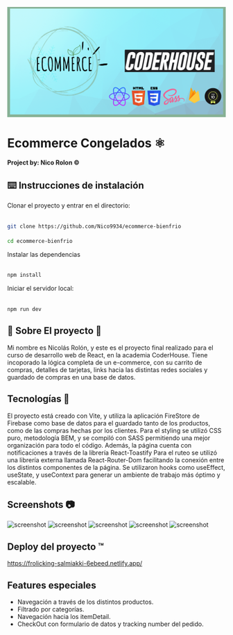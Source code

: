 ![Descripción de la imagen](/src/Ecommerce.png)


# Ecommerce Congelados ⚛️



####  Project by: Nico Rolon ©️

## ⌨️  Instrucciones de instalación

Clonar el proyecto y entrar en el directorio:

```bash

git clone https://github.com/Nico9934/ecommerce-bienfrio

cd ecommerce-bienfrio

```

Instalar las dependencias

```bash

npm install

```

Iniciar el servidor local:

```bash

npm run dev

```
## 🔶 Sobre El proyecto 🔶
Mi nombre es Nicolás Rolón, y este es el proyecto final realizado para el curso de desarrollo web de React, en la academia CoderHouse. Tiene incoporado la lógica completa de un e-commerce, con su carrito de compras, detalles de tarjetas, links hacia las distintas redes sociales y guardado de compras en una base de datos. 


##  Tecnologías 🚶

El proyecto está creado con Vite, y utiliza la aplicación FireStore de Firebase como base de datos para el guardado tanto de los productos, como de las compras hechas por los clientes. 
Para el styling se utilizó CSS puro, metodología BEM, y se compiló con SASS permitiendo una mejor organización para todo el código. 
Además, la página cuenta con notificaciones a través de la librería React-Toastify
Para el ruteo se utilizó una librería externa llamada React-Router-Dom facilitando la conexión entre los distintos componentes de la página. 
Se utilizaron hooks como useEffect, useState, y useContext para generar un ambiente de trabajo más óptimo y escalable. 


## Screenshots 📷
![screenshot](https://i.ibb.co/VpCLm1D/1.png)
![screenshot](https://i.ibb.co/LdMLLJF/2.png)
![screenshot](https://i.ibb.co/PhwtDm4/3.png)
![screenshot](https://i.ibb.co/k4FZjKC/4.png)
![screenshot](https://i.ibb.co/s502xGx/5.png)

## Deploy del proyecto ™️
https://frolicking-salmiakki-6ebeed.netlify.app/
##  Features especiales

- Navegación a través de los distintos productos.
- Filtrado por categorías.
- Navegación hacia los itemDetail.
- CheckOut con formulario de datos y tracking number del pedido. 


